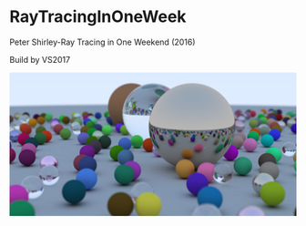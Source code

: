 # RayTracingInOneWeek
Peter Shirley-Ray Tracing in One Weekend (2016)

Build by VS2017

![Final Picture](https://github.com/yqs55555/RayTracingInOneWeek/blob/master/RayTracing/RayTracing/Chapter12_Final.png)
